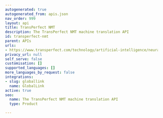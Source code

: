 ```yaml
---
autogenerated: true
autogenerated_from: apis.json
nav_order: 999
layout: api
title: TransPerfect NMT
description: The TransPerfect NMT machine translation API
id: transperfect-nmt
parent: APIs
urls:
- https://www.transperfect.com/technology/artificial-intelligence/neural-machine-translation
privacy_url: null
self_serve: false
customisation: []
supported_languages: []
more_languages_by_request: false
integrations:
- slug: globallink
  name: GlobalLink
active: true
seo:
  name: The TransPerfect NMT machine translation API
  type: Product

---
```



